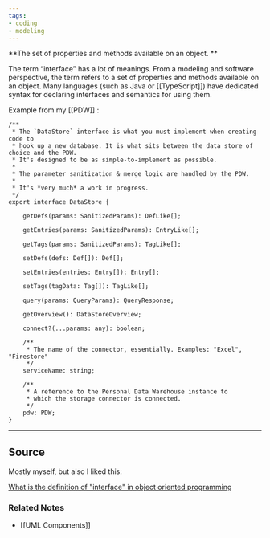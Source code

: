 ```yaml
---
tags:
- coding
- modeling
---
```

**The set of properties and methods available on an object. **

The term “interface” has a lot of meanings. From a modeling and software perspective, the term refers to a set of properties and methods available on an object. Many languages (such as Java or [[TypeScript]]) have dedicated syntax for declaring interfaces and semantics for using them.

Example from my [[PDW]] :

```tsx
/**
 * The `DataStore` interface is what you must implement when creating code to
 * hook up a new database. It is what sits between the data store of choice and the PDW.
 * It's designed to be as simple-to-implement as possible.
 * 
 * The parameter sanitization & merge logic are handled by the PDW.
 * 
 * It's *very much* a work in progress.
 */
export interface DataStore {

    getDefs(params: SanitizedParams): DefLike[];

    getEntries(params: SanitizedParams): EntryLike[];

    getTags(params: SanitizedParams): TagLike[];

    setDefs(defs: Def[]): Def[];

    setEntries(entries: Entry[]): Entry[];

    setTags(tagData: Tag[]): TagLike[];

    query(params: QueryParams): QueryResponse;

    getOverview(): DataStoreOverview;

    connect?(...params: any): boolean;

    /**
     * The name of the connector, essentially. Examples: "Excel", "Firestore"
     */
    serviceName: string;

    /**
     * A reference to the Personal Data Warehouse instance to 
     * which the storage connector is connected.
     */
    pdw: PDW;
}
```

---

## Source

Mostly myself, but also I liked this:

[What is the definition of "interface" in object oriented programming](https://stackoverflow.com/questions/2866987/what-is-the-definition-of-interface-in-object-oriented-programming)

### Related Notes
- [[UML Components]]